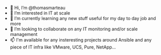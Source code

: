 - 👋 Hi, I’m @thomasmarteau
- 👀 I’m interested in IT at scale
- 🌱 I’m currently learning any new stuff useful for my day to day job and more
- 💞️ I’m looking to collaborate on any IT monitoring and/or scale management
- 📫 I'm available for any insteresting projects around Ansible and any piece of IT infra like VMware, UCS, Pure, NetApp...

<!---
thomasmarteau/thomasmarteau is a ✨ special ✨ repository because its `README.md` (this file) appears on your GitHub profile.
You can click the Preview link to take a look at your changes.
--->

